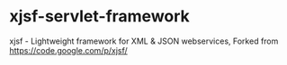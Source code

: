 xjsf-servlet-framework
======================

xjsf - Lightweight framework for XML &amp; JSON webservices, Forked from https://code.google.com/p/xjsf/
